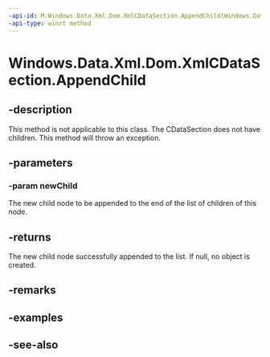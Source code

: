 ----api-id: M:Windows.Data.Xml.Dom.XmlCDataSection.AppendChild(Windows.Data.Xml.Dom.IXmlNode)
-api-type: winrt method
---<!-- Method syntaxpublic Windows.Data.Xml.Dom.IXmlNode AppendChild(Windows.Data.Xml.Dom.IXmlNode newChild)--># Windows.Data.Xml.Dom.XmlCDataSection.AppendChild## -descriptionThis method is not applicable to this class. The CDataSection does not have children. This method will throw an exception.## -parameters### -param newChildThe new child node to be appended to the end of the list of children of this node.## -returnsThe new child node successfully appended to the list. If null, no object is created.## -remarks## -examples## -see-also